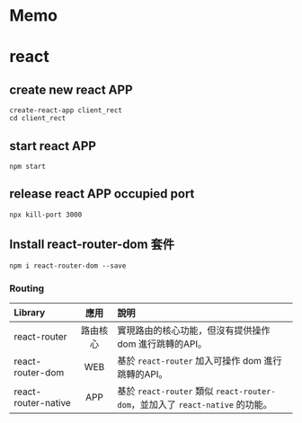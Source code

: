 # Memo


# react
## create new react APP
    create-react-app client_rect
    cd client_rect

## start react APP
    npm start

## release react APP occupied port
    npx kill-port 3000

## Install react-router-dom 套件
    npm i react-router-dom --save

### Routing
|Library|應用|說明|
|:--|:-:|:--|
|react-router|路由核心|實現路由的核心功能，但沒有提供操作 dom 進行跳轉的API。|
|react-router-dom|WEB|基於 `react-router` 加入可操作 dom 進行跳轉的API。|
|react-router-native|APP|基於 `react-router` 類似 `react-router-dom`，並加入了 `react-native` 的功能。|


